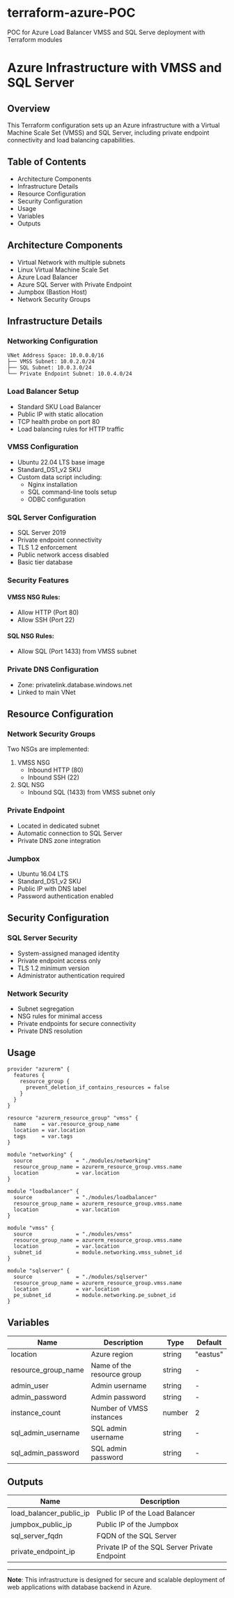# terraform-azure-POC
POC for Azure Load Balancer VMSS and SQL Serve deployment with Terraform modules

# Azure Infrastructure with VMSS and SQL Server

## Overview
This Terraform configuration sets up an Azure infrastructure with a Virtual Machine Scale Set (VMSS) and SQL Server, including private endpoint connectivity and load balancing capabilities.

## Table of Contents
- Architecture Components
- Infrastructure Details
- Resource Configuration
- Security Configuration
- Usage
- Variables
- Outputs

## Architecture Components
- Virtual Network with multiple subnets
- Linux Virtual Machine Scale Set
- Azure Load Balancer
- Azure SQL Server with Private Endpoint
- Jumpbox (Bastion Host)
- Network Security Groups

## Infrastructure Details

### Networking Configuration
```
VNet Address Space: 10.0.0.0/16
├── VMSS Subnet: 10.0.2.0/24
├── SQL Subnet: 10.0.3.0/24
└── Private Endpoint Subnet: 10.0.4.0/24
```

### Load Balancer Setup
- Standard SKU Load Balancer
- Public IP with static allocation
- TCP health probe on port 80
- Load balancing rules for HTTP traffic

### VMSS Configuration
- Ubuntu 22.04 LTS base image
- Standard_DS1_v2 SKU
- Custom data script including:
  - Nginx installation
  - SQL command-line tools setup
  - ODBC configuration

### SQL Server Configuration
- SQL Server 2019
- Private endpoint connectivity
- TLS 1.2 enforcement
- Public network access disabled
- Basic tier database

### Security Features
#### VMSS NSG Rules:
- Allow HTTP (Port 80)
- Allow SSH (Port 22)

#### SQL NSG Rules:
- Allow SQL (Port 1433) from VMSS subnet

### Private DNS Configuration
- Zone: privatelink.database.windows.net
- Linked to main VNet

## Resource Configuration

### Network Security Groups
Two NSGs are implemented:
1. VMSS NSG
   - Inbound HTTP (80)
   - Inbound SSH (22)
2. SQL NSG
   - Inbound SQL (1433) from VMSS subnet only

### Private Endpoint
- Located in dedicated subnet
- Automatic connection to SQL Server
- Private DNS zone integration

### Jumpbox
- Ubuntu 16.04 LTS
- Standard_DS1_v2 SKU
- Public IP with DNS label
- Password authentication enabled

## Security Configuration

### SQL Server Security
- System-assigned managed identity
- Private endpoint access only
- TLS 1.2 minimum version
- Administrator authentication required

### Network Security
- Subnet segregation
- NSG rules for minimal access
- Private endpoints for secure connectivity
- Private DNS resolution

## Usage

```hcl
provider "azurerm" {
  features {
    resource_group {
      prevent_deletion_if_contains_resources = false
    }
  }
}

resource "azurerm_resource_group" "vmss" {
  name     = var.resource_group_name
  location = var.location
  tags     = var.tags
}

module "networking" {
  source              = "./modules/networking"
  resource_group_name = azurerm_resource_group.vmss.name
  location            = var.location
}

module "loadbalancer" {
  source              = "./modules/loadbalancer"
  resource_group_name = azurerm_resource_group.vmss.name
  location            = var.location
}

module "vmss" {
  source              = "./modules/vmss"
  resource_group_name = azurerm_resource_group.vmss.name
  location            = var.location
  subnet_id           = module.networking.vmss_subnet_id
}

module "sqlserver" {
  source              = "./modules/sqlserver"
  resource_group_name = azurerm_resource_group.vmss.name
  location            = var.location
  pe_subnet_id        = module.networking.pe_subnet_id
}
```

## Variables

| Name | Description | Type | Default |
|------|-------------|------|---------|
| location | Azure region | string | "eastus" |
| resource_group_name | Name of the resource group | string | - |
| admin_user | Admin username | string | - |
| admin_password | Admin password | string | - |
| instance_count | Number of VMSS instances | number | 2 |
| sql_admin_username | SQL admin username | string | - |
| sql_admin_password | SQL admin password | string | - |

## Outputs

| Name | Description |
|------|-------------|
| load_balancer_public_ip | Public IP of the Load Balancer |
| jumpbox_public_ip | Public IP of the Jumpbox |
| sql_server_fqdn | FQDN of the SQL Server |
| private_endpoint_ip | Private IP of the SQL Server Private Endpoint |

---

**Note**: This infrastructure is designed for secure and scalable deployment of web applications with database backend in Azure.
